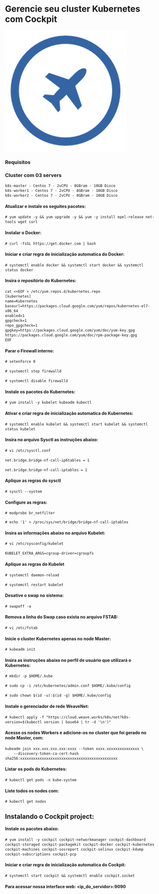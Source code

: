 # Gerencie seu cluster Kubernetes com Cockpit

![Cockpit Project](./img/logo.png)

### Requisitos

### Cluster com 03 servers
```
k8s-master - Centos 7 - 2vCPU - 8GBram - 10GB Disco
k8s-worker1 - Centos 7 - 2vCPU - 8GBram - 10GB Disco
k8s-worker2 - Centos 7 - 2vCPU - 8GBram - 10GB Disco
```

#### Atualizar e instale os seguites pacotes:
```
# yum update -y && yum upgrade -y && yum -y install epel-release net-tools wget curl
```

#### Instalar o Docker:
```
# curl -fsSL https://get.docker.com | bash
```

#### Iniciar e criar regra de inicialização automatica do Docker:
```
# systemctl enable docker && systemctl start docker && systemctl status docker
```

#### Insira o repositório do Kubernetes:
```
cat <<EOF > /etc/yum.repos.d/kubernetes.repo
[kubernetes]
name=Kubernetes
baseurl=https://packages.cloud.google.com/yum/repos/kubernetes-el7-x86_64
enabled=1
gpgcheck=1
repo_gpgcheck=1
gpgkey=https://packages.cloud.google.com/yum/doc/yum-key.gpg https://packages.cloud.google.com/yum/doc/rpm-package-key.gpg
EOF
```

#### Parar o Firewall interno:
```
# setenforce 0

# systemctl stop firewalld

# systemctl disable firewalld
```

#### Instale os pacotes do Kubernetes:
```
# yum install -y kubelet kubeadm kubectl
```

#### Ativar e criar regra de inicialização automatica do Kubernetes:
```
# systemctl enable kubelet && systemctl start kubelet && systemctl status kubelet
```

#### Insira no arquivo Sysctl as instruções abaixo:
```
# vi /etc/sysctl.conf

net.bridge.bridge-nf-call-ip6tables = 1

net.bridge.bridge-nf-call-iptables = 1
```

#### Aplique as regras do sysctl
```
# sysctl --system
```

#### Configure as regras: 
```
# modprobe br_netfilter
```
```
# echo '1' > /proc/sys/net/bridge/bridge-nf-call-iptables
```
#### Insira as informações abaixo no arquivo Kubelet:
```
# vi /etc/sysconfig/kubelet

KUBELET_EXTRA_ARGS=cgroup-driver=cgroupfs
```

#### Aplique as regras do Kubelet
```
# systemctl daemon-reload

# systemctl restart kubelet
```
#### Desative o swap no sistema:
```
# swapoff -a
```

#### Remova a linha do Swap caso exista no arquivo FSTAB:
```
# vi /etc/fstab
```

#### Inicie o cluster Kubernetes apenas no node Master:
```
# kubeadm init
```
#### Insira as instruções abaixo no perfil de usuário que utilizará o Kubernetes:
```
# mkdir -p $HOME/.kube

# sudo cp -i /etc/kubernetes/admin.conf $HOME/.kube/config

# sudo chown $(id -u):$(id -g) $HOME/.kube/config
```
#### Instale o gerenciador de rede WeaveNet:
```
# kubectl apply -f "https://cloud.weave.works/k8s/net?k8s-version=$(kubectl version | base64 | tr -d '\n')"
```

#### Acesse os nodes Workers e adicione-os no cluster que foi gerado no node Master, com:
```
kubeadm join xxx.xxx.xxx.xxx:xxxx --token xxxx.xxxxxxxxxxxxxxx \
    --discovery-token-ca-cert-hash sha256:xxxxxxxxxxxxxxxxxxxxxxxxxxxxxxxxxxxxxxxxxxxxx
```

#### Listar os pods do Kubernetes:
```
# kubectl get pods -n kube-system
```

#### Liste todos os nodes com:
```
# kubectl get nodes
```

## Instalando o Cockpit project:


#### Instale os pacotes abaixo:
```
# yum install -y cockpit cockpit-networkmanager cockpit-dashboard cockpit-storaged cockpit-packagekit cockpit-docker cockpit-kubernetes cockpit-machines cockpit-sosreport cockpit-selinux cockpit-kdump cockpit-subscriptions cockpit-pcp
```
#### Iniciar e criar regra de inicialização automatica do Cockpit:
```
# systemctl start cockpit && systemctl enable cockpit.socket 
```

#### Para acessar nossa interface web: <ip_do_servidor>:9090




